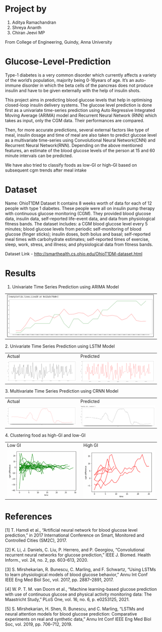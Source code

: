 # Project by
1. Aditya Ramachandran
2. Shreya Ananth
3. Chiran Jeevi MP

From College of Engineering, Guindy, Anna University

# Glucose-Level-Prediction
Type-1 diabetes is a very common disorder which currently affects a variety of the world’s population, majority being 0-16years of age. It’s an auto-immune disorder in which the beta cells of the pancreas does not produce insulin and have to be given externally with the help of insulin shots.

This project aims in predicting blood glucose levels that help in optimising closed-loop insulin delivery systems. The glucose level prediction is done first as a univariate time-series prediction using Auto Regressive Integrated Moving Average (ARIMA) model and Recurrent Neural Network (RNN) which takes as input, only the CGM data. Their performances are compared.

Then, for more accurate predictions, several external factors like type of meal, insulin dosage and time of meal are also taken to predict glucose level as a multivariate time-series using Convolutional Neural Network(CNN) and Recurrent Neural Network(RNN). Depending on the above mentioned features, an estimate of the blood glucose levels of the person at 15 and 60 minute intervals can be predicted.

We have also tried to classify foods as low-GI or high-GI based on subsequent cgm trends after meal intake

# Dataset
Name: OhioT1DM Dataset
It contains 8 weeks worth of data for each of 12 people with type 1 diabetes. These people were all on insulin pump therapy with continuous glucose monitoring (CGM). They provided blood glucose data, insulin data, self-reported life-event data, and data from physiological fitness bands. The dataset includes: a CGM blood glucose level every 5 minutes; blood glucose levels from periodic self-monitoring of blood glucose (finger sticks); insulin doses, both bolus and basal; self-reported meal times with carbohydrate estimates; self-reported times of exercise, sleep, work, stress, and illness; and physiological data from fitness bands.

Dataset Link - http://smarthealth.cs.ohio.edu/OhioT1DM-dataset.html

# Results
1. Univariate Time Series Prediction using ARIMA Model
<table>
  <tr>
    <td>
<img src="https://github.com/21-aditya/Glucose-Level-Prediction/blob/Computer_Science/Results/UnivariateTimeSeriesPrediction-ARIMA2.png" width="100%" height="100%" align="left">
    </td>
  </tr>
</table>
2. Univariate Time Series Prediction using LSTM Model
<table>
  <tr>
    <td>Actual</td>
    <td>Predicted</td>
  </tr>
  <tr>
    <td>
<img src="https://github.com/21-aditya/Glucose-Level-Prediction/blob/Computer_Science/Results/UnivariateLSTM-Actual.png" width="100%" height="100%" align="left">
    </td>
    <td>
<img src="https://github.com/21-aditya/Glucose-Level-Prediction/blob/Computer_Science/Results/UnivariateLSTM-Predicted.png" width="100%" height="100%" align="left">
    </td>
  </tr>
</table>
3. Multivariate Time Series Prediction using CRNN Model
<table>
  <tr>
    <td>Actual</td>
    <td>Predicted</td>
  </tr>
  <tr>
    <td>
<img src="https://github.com/21-aditya/Glucose-Level-Prediction/blob/Computer_Science/Results/MultiVariate-Actual.png" width="100%" height="100%" align="left">
    </td>
    <td>
<img src="https://github.com/21-aditya/Glucose-Level-Prediction/blob/Computer_Science/Results/MultiVariate-Predicted.png" width="100%" height="100%" align="left">
    </td>
  </tr>
</table>
4. Clustering food as high-GI and low-GI
<table>
  <tr>
    <td>Low GI</td>
    <td>High GI</td>
  </tr>
  <tr>
    <td>
<img src="https://github.com/21-aditya/Glucose-Level-Prediction/blob/Computer_Science/Results/Cluster1-LowGI.png" width="100%" height="100%" align="left">
    </td>
    <td>
<img src="https://github.com/21-aditya/Glucose-Level-Prediction/blob/Computer_Science/Results/Cluster2-HighGI.png" width="100%" height="100%" align="left">
    </td>
  </tr>
</table>

# References
[1]	T. Hamdi et al., “Artificial neural network for blood glucose level prediction,” in 2017 International Conference on Smart, Monitored and Controlled Cities (SM2C), 2017.

[2]	K. Li, J. Daniels, C. Liu, P. Herrero, and P. Georgiou, “Convolutional recurrent neural networks for glucose prediction,” IEEE J. Biomed. Health Inform., vol. 24, no. 2, pp. 603–613, 2020.

[3]	S. Mirshekarian, R. Bunescu, C. Marling, and F. Schwartz, “Using LSTMs to learn physiological models of blood glucose behavior,” Annu Int Conf IEEE Eng Med Biol Soc, vol. 2017, pp. 2887–2891, 2017.

[4]	W. P. T. M. van Doorn et al., “Machine learning-based glucose prediction with use of continuous glucose and physical activity monitoring data: The Maastricht Study,” PLoS One, vol. 16, no. 6, p. e0253125, 2021.

[5]	S. Mirshekarian, H. Shen, R. Bunescu, and C. Marling, “LSTMs and neural attention models for blood glucose prediction: Comparative experiments on real and synthetic data,” Annu Int Conf IEEE Eng Med Biol Soc, vol. 2019, pp. 706–712, 2019.
